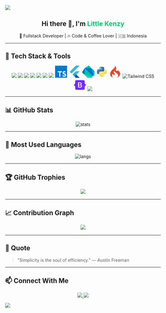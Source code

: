 <!-- Banner Header -->
<img src="https://capsule-render.vercel.app/api?type=waving&color=0cc66a&height=200&section=header&text=Welcome%20to%20LittleKenzy's%20Hub!&fontSize=40&fontColor=ffffff&animation=fadeIn" />

<!-- Intro -->
<h2 align="center">Hi there 👋, I'm <span style="color:#0cc66a">Little Kenzy</span></h2>
<p align="center">🌱 Fullstack Developer | 🔥 Code & Coffee Lover | 🇮🇩 Indonesia</p>

---

## 🧠 Tech Stack & Tools

<p align="center">
  <img src="https://cdn.jsdelivr.net/gh/devicons/devicon/icons/html5/html5-original.svg" width="40" />
  <img src="https://cdn.jsdelivr.net/gh/devicons/devicon/icons/css3/css3-original.svg" width="40" />
  <img src="https://cdn.jsdelivr.net/gh/devicons/devicon/icons/javascript/javascript-original.svg" width="40" />
  <img src="https://cdn.jsdelivr.net/gh/devicons/devicon/icons/react/react-original.svg" width="40" />
  <img src="https://cdn.jsdelivr.net/gh/devicons/devicon/icons/nextjs/nextjs-original.svg" width="40" />
  <img src="https://cdn.jsdelivr.net/gh/devicons/devicon/icons/php/php-original.svg" width="40" />
  <img src="https://cdn.jsdelivr.net/gh/devicons/devicon/icons/laravel/laravel-original.svg" width="40" />
  <img src="https://raw.githubusercontent.com/devicons/devicon/master/icons/typescript/typescript-original.svg" alt="TypeScript" width="40" height="40"/>
  <img src="https://raw.githubusercontent.com/devicons/devicon/master/icons/flutter/flutter-original.svg" alt="Flutter" width="40" height="40"/>
  <img src="https://raw.githubusercontent.com/devicons/devicon/master/icons/dart/dart-original.svg" alt="Dart" width="40" height="40"/>
  <img src="https://raw.githubusercontent.com/devicons/devicon/master/icons/python/python-original.svg" alt="Python" width="40" height="40"/>
  <img src="https://raw.githubusercontent.com/devicons/devicon/master/icons/codeigniter/codeigniter-plain.svg" alt="CodeIgniter" width="40" height="40"/>
  <img src="https://www.vectorlogo.zone/logos/tailwindcss/tailwindcss-icon.svg" alt="Tailwind CSS" width="40" height="40"/>
  <img src="https://raw.githubusercontent.com/devicons/devicon/master/icons/bootstrap/bootstrap-plain.svg" alt="Bootstrap" width="40" height="40"/>
  <img src="https://cdn.jsdelivr.net/gh/devicons/devicon/icons/mysql/mysql-original.svg" width="40" />
</p>

---

## 📊 GitHub Stats

<p align="center">
  <img src="https://github-readme-stats.vercel.app/api?username=LittleKenzy&show_icons=true&theme=chartreuse-dark" alt="stats" />
</p>

---

## 🚀 Most Used Languages

<p align="center">
  <img src="https://github-readme-stats.vercel.app/api/top-langs/?username=LittleKenzy&layout=compact&theme=chartreuse-dark" alt="langs" />
</p>

---

## 🏆 GitHub Trophies

<p align="center">
  <img src="https://github-profile-trophy.vercel.app/?username=LittleKenzy&theme=gruvbox&row=1&margin-w=15" />
</p>

---

## 📈 Contribution Graph

<p align="center">
  <img src="https://github-readme-activity-graph.vercel.app/graph?username=LittleKenzy&theme=green_night" />
</p>

---

## 💬 Quote

> "Simplicity is the soul of efficiency." — Austin Freeman

---

## 📫 Connect With Me

<p align="center">
  <a href="https://www.instagram.com/littlekenzy_store/" target="_blank">
    <img src="https://img.shields.io/badge/-Instagram-0cc66a?style=flat-square&logo=instagram&logoColor=white" />
  </a>
  <a href="https://www.youtube.com/@litlekenzy" target="_blank">
  <img src="https://img.shields.io/badge/-YouTube-FF0000?style=flat-square&logo=youtube&logoColor=white" />
</a>

</p>

<!-- Footer -->
<img src="https://capsule-render.vercel.app/api?type=waving&color=0cc66a&height=120&section=footer" />
